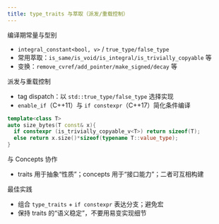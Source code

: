```yaml
---
title: type_traits 与萃取（派发/重载控制）
---
```


编译期常量与型别
- `integral_constant<bool, v>` / `true_type/false_type`
- 常用萃取：`is_same/is_void/is_integral/is_trivially_copyable` 等
- 变换：`remove_cvref/add_pointer/make_signed/decay` 等

派发与重载控制
- tag dispatch：以 `std::true_type/false_type` 选择实现
- `enable_if`（C++11）与 `if constexpr`（C++17）简化条件编译
```cpp
template<class T>
auto size_bytes(T const& x){
  if constexpr (is_trivially_copyable_v<T>) return sizeof(T);
  else return x.size()*sizeof(typename T::value_type);
}
```

与 Concepts 协作
- traits 用于抽象“性质”；concepts 用于“接口能力”；二者可互相构建

最佳实践
- 组合 `type_traits` + `if constexpr` 表达分支；避免宏
- 保持 traits 的“语义稳定”，不要用易变实现细节
